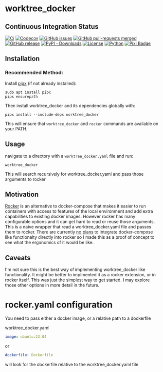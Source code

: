 # worktree_docker

## Continuous Integration Status

[![Ci](https://github.com/blooop/worktree_docker/actions/workflows/ci.yml/badge.svg?branch=main)](https://github.com/blooop/worktree_docker/actions/workflows/ci.yml?query=branch%3Amain)
[![Codecov](https://codecov.io/gh/blooop/worktree_docker/branch/main/graph/badge.svg?token=Y212GW1PG6)](https://codecov.io/gh/blooop/worktree_docker)
[![GitHub issues](https://img.shields.io/github/issues/blooop/worktree_docker.svg)](https://GitHub.com/blooop/worktree_docker/issues/)
[![GitHub pull-requests merged](https://badgen.net/github/merged-prs/blooop/worktree_docker)](https://github.com/blooop/worktree_docker/pulls?q=is%3Amerged)
[![GitHub release](https://img.shields.io/github/release/blooop/worktree_docker.svg)](https://GitHub.com/blooop/worktree_docker/releases/)
[![PyPI - Downloads](https://img.shields.io/pypi/dm/worktree_docker)](https://pypistats.org/packages/worktree_docker)
[![License](https://img.shields.io/github/license/blooop/worktree_docker)](https://opensource.org/license/mit/)
[![Python](https://img.shields.io/badge/python-3.8%20%7C%203.9%20%7C%203.10%20%7C%203.11%20%7C%203.12-blue)](https://www.python.org/downloads/)
[![Pixi Badge](https://img.shields.io/endpoint?url=https://raw.githubusercontent.com/prefix-dev/pixi/main/assets/badge/v0.json)](https://pixi.sh)

## Installation

### Recommended Method:

Install [pipx](https://pypa.github.io/pipx/) (if not already installed):

```
sudo apt install pipx
pipx ensurepath
```

Then install worktree_docker and its dependencies globally with:

```
pipx install --include-deps worktree_docker
```

This will ensure that `worktree_docker` and `rocker` commands are available on your PATH.

## Usage

navigate to a directory with a `worktree_docker.yaml` file and run:
```
worktree_docker 
```

This will search recursively for worktree_docker.yaml and pass those arguments to rocker

## Motivation

[Rocker](https://github.com/osrf/rocker) is an alternative to docker-compose that makes it easier to run containers with access to features of the local environment and add extra capabilities to existing docker images.  However rocker has many configurable options and it can get hard to read or reuse those arguments.  This is a naive wrapper that read a worktree_docker.yaml file and passes them to rocker.  There are currently [no plans](https://github.com/osrf/rocker/issues/148) to integrate docker-compose like functionalty directly into rocker so I made this as a proof of concept to see what the ergonomics of it would be like. 

## Caveats

I'm not sure this is the best way of implementing worktree_docker like functionality.  It might be better to implmented it as a rocker extension, or in rocker itself.  This was just the simplest way to get started. I may explore those other options in more detail in the future. 


# rocker.yaml configuration

You need to pass either a docker image, or a relative path to a dockerfile

worktree_docker.yaml
```yaml
image: ubuntu:22.04
```

or

```yaml
dockerfile: Dockerfile
```

will look for the dockerfile relative to the worktree_docker.yaml file